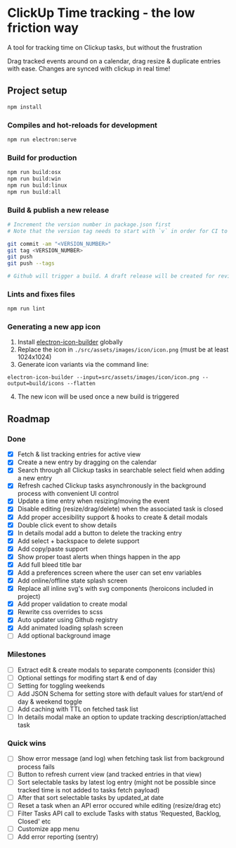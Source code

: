 # ClickUp Time tracking - the low friction way

A tool for tracking time on Clickup tasks, but without the frustration

Drag tracked events around on a calendar, drag resize & duplicate entries with ease. Changes are synced with clickup in real time!

## Project setup
``` bash
npm install
```
### Compiles and hot-reloads for development
``` bash
npm run electron:serve
```
### Build for production
``` bash
npm run build:osx
npm run build:win
npm run build:linux
npm run build:all
```

### Build & publish a new release
``` bash
# Increment the version number in package.json first
# Note that the version tag needs to start with `v` in order for CI to trigger a new build

git commit -am "<VERSION_NUMBER>"
git tag <VERSION_NUMBER>
git push
git push --tags

# Github will trigger a build. A draft release will be created for review
```

### Lints and fixes files
``` bash
npm run lint
```

### Generating a new app icon
1. Install [electron-icon-builder](https://www.npmjs.com/package/electron-icon-builder) globally
2. Replace the icon in `./src/assets/images/icon/icon.png` (must be at least 1024x1024)
3. Generate icon variants via the command line:

```
electron-icon-builder --input=src/assets/images/icon/icon.png --output=build/icons --flatten
```
4. The new icon will be used once a new build is triggered

## Roadmap

### Done
- [x] Fetch & list tracking entries for active view
- [x] Create a new entry by dragging on the calendar
- [x] Search through all Clickup tasks in searchable select field when adding a new entry
- [x] Refresh cached Clickup tasks asynchronously in the background process with convenient UI control
- [x] Update a time entry when resizing/moving the event
- [x] Disable editing (resize/drag/delete) when the associated task is closed
- [x] Add proper accesibility support & hooks to create & detail modals
- [x] Double click event to show details
- [x] In details modal add a button to delete the tracking entry
- [x] Add select + backspace to delete support
- [x] Add copy/paste support
- [x] Show proper toast alerts when things happen in the app
- [x] Add full bleed title bar
- [x] Add a preferences screen where the user can set env variables
- [x] Add online/offline state splash screen
- [x] Replace all inline svg's with svg components (heroicons included in project)
- [x] Add proper validation to create modal
- [x] Rewrite css overrides to scss
- [x] Auto updater using Github registry
- [x] Add animated loading splash screen
- [ ] Add optional background image

### Milestones
- [ ] Extract edit & create modals to separate components (consider this)
- [ ] Optional settings for modifing start & end of day
- [ ] Setting for toggling weekends
- [ ] Add JSON Schema for setting store with default values for start/end of day & weekend toggle
- [ ] Add caching with TTL on fetched task list
- [ ] In details modal make an option to update tracking description/attached task
### Quick wins
- [ ] Show error message (and log) when fetching task list from background process fails
- [ ] Button to refresh current view (and tracked entries in that view)
- [ ] Sort selectable tasks by latest log entry (might not be possible since tracked time is not added to tasks fetch payload)
- [ ] After that sort selectable tasks by updated_at date
- [ ] Reset a task when an API error occured while editing (resize/drag etc)
- [ ] Filter Tasks API call to exclude Tasks with status 'Requested, Backlog, Closed' etc
- [ ] Customize app menu
- [ ] Add error reporting (sentry)
